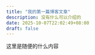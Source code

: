 ```yaml
---
title: "我的第一篇博客文章"
description: 没有什么可以介绍的
date: 2025-10-07T22:02:49+08:00
draft: false
---
```


这里是随便的什么内容